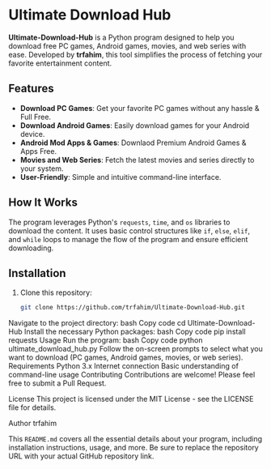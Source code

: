 # Ultimate Download Hub

**Ultimate-Download-Hub** is a Python program designed to help you download free PC games, Android games, movies, and web series with ease. Developed by **trfahim**, this tool simplifies the process of fetching your favorite entertainment content.

## Features

- **Download PC Games**: Get your favorite PC games without any hassle & Full Free.
- **Download Android Games**: Easily download games for your Android device.
- **Android Mod Apps & Games**: Downlaod Premium Android Games & Apps Free.
- **Movies and Web Series**: Fetch the latest movies and series directly to your system.
- **User-Friendly**: Simple and intuitive command-line interface.

## How It Works

The program leverages Python's `requests`, `time`, and `os` libraries to download the content. It uses basic control structures like `if`, `else`, `elif`, and `while` loops to manage the flow of the program and ensure efficient downloading.

## Installation

1. Clone this repository:
   ```bash
   git clone https://github.com/trfahim/Ultimate-Download-Hub.git
Navigate to the project directory:
bash
Copy code
cd Ultimate-Download-Hub
Install the necessary Python packages:
bash
Copy code
pip install requests
Usage
Run the program:
bash
Copy code
python ultimate_download_hub.py
Follow the on-screen prompts to select what you want to download (PC games, Android games, movies, or web series).
Requirements
Python 3.x
Internet connection
Basic understanding of command-line usage
Contributing
Contributions are welcome! Please feel free to submit a Pull Request.

License
This project is licensed under the MIT License - see the LICENSE file for details.

Author
trfahim


This `README.md` covers all the essential details about your program, including installation instructions, usage, and more. Be sure to replace the repository URL with your actual GitHub repository link.
